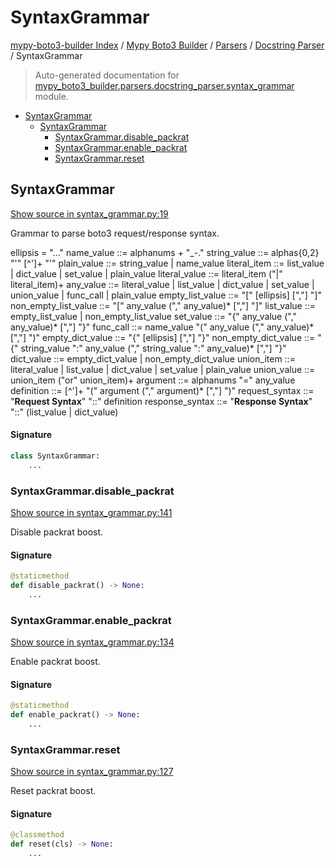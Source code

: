# SyntaxGrammar

[mypy-boto3-builder Index](../../../README.md#mypy-boto3-builder-index) /
[Mypy Boto3 Builder](../../index.md#mypy-boto3-builder) /
[Parsers](../index.md#parsers) /
[Docstring Parser](./index.md#docstring-parser) /
SyntaxGrammar

> Auto-generated documentation for [mypy_boto3_builder.parsers.docstring_parser.syntax_grammar](https://github.com/youtype/mypy_boto3_builder/blob/main/mypy_boto3_builder/parsers/docstring_parser/syntax_grammar.py) module.

- [SyntaxGrammar](#syntaxgrammar)
  - [SyntaxGrammar](#syntaxgrammar-1)
    - [SyntaxGrammar.disable_packrat](#syntaxgrammardisable_packrat)
    - [SyntaxGrammar.enable_packrat](#syntaxgrammarenable_packrat)
    - [SyntaxGrammar.reset](#syntaxgrammarreset)

## SyntaxGrammar

[Show source in syntax_grammar.py:19](https://github.com/youtype/mypy_boto3_builder/blob/main/mypy_boto3_builder/parsers/docstring_parser/syntax_grammar.py#L19)

Grammar to parse boto3 request/response syntax.

ellipsis = "..."
name_value ::= alphanums + "_-."
string_value ::= alphas{0,2} "'"  [^']+  "'"
plain_value ::= string_value | name_value
literal_item ::= list_value | dict_value | set_value | plain_value
literal_value ::= literal_item ("|" literal_item)+
any_value ::= literal_value | list_value | dict_value | set_value | union_value | func_call | plain_value
empty_list_value ::= "[" [ellipsis] [","] "]"
non_empty_list_value ::= "[" any_value ("," any_value)* [","] "]"
list_value ::= empty_list_value | non_empty_list_value
set_value ::= "{" any_value ("," any_value)* [","] "}"
func_call ::= name_value "(" any_value ("," any_value)* [","] ")"
empty_dict_value ::= "{" [ellipsis] [","] "}"
non_empty_dict_value ::= "{" string_value ":" any_value ("," string_value ":" any_value)* [","] "}"
dict_value ::= empty_dict_value | non_empty_dict_value
union_item ::= literal_value | list_value | dict_value | set_value | plain_value
union_value ::= union_item ("or" union_item)+
argument ::= alphanums "=" any_value
definition ::= [^']+ "(" argument ("," argument)* [","] ")"
request_syntax ::= "**Request Syntax**" "::" definition
response_syntax ::= "**Response Syntax**" "::" (list_value | dict_value)

#### Signature

```python
class SyntaxGrammar:
    ...
```

### SyntaxGrammar.disable_packrat

[Show source in syntax_grammar.py:141](https://github.com/youtype/mypy_boto3_builder/blob/main/mypy_boto3_builder/parsers/docstring_parser/syntax_grammar.py#L141)

Disable packrat boost.

#### Signature

```python
@staticmethod
def disable_packrat() -> None:
    ...
```

### SyntaxGrammar.enable_packrat

[Show source in syntax_grammar.py:134](https://github.com/youtype/mypy_boto3_builder/blob/main/mypy_boto3_builder/parsers/docstring_parser/syntax_grammar.py#L134)

Enable packrat boost.

#### Signature

```python
@staticmethod
def enable_packrat() -> None:
    ...
```

### SyntaxGrammar.reset

[Show source in syntax_grammar.py:127](https://github.com/youtype/mypy_boto3_builder/blob/main/mypy_boto3_builder/parsers/docstring_parser/syntax_grammar.py#L127)

Reset packrat boost.

#### Signature

```python
@classmethod
def reset(cls) -> None:
    ...
```


